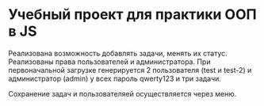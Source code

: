 # Учебный проект для практики ООП в JS

Реализована возможность добавлять задачи, менять их статус.
Реализованы права пользователей и администратора.
При первоначальной загрузке генерируется 2 пользователя (test и test-2) и администратор (admin) у всех пароль qwerty123 и три задачи.

Сохранение задач и пользователяей осуществляется через меню.


